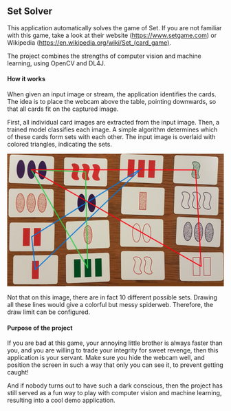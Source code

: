 ## Set Solver
This application automatically solves the game of Set. If you are not familiar with this game, take a look at their website (https://www.setgame.com) or Wikipedia (https://en.wikipedia.org/wiki/Set_(card_game).
 
 The project combines the strengths of computer vision and machine learning, using OpenCV and DL4J.

#### How it works
When given an input image or stream, the application identifies the cards. The idea is to place the webcam above the table, pointing downwards, so that all cards fit on the captured image.

First, all individual card images are extracted from the input image. Then, a trained model classifies each image. A simple algorithm determines which of these cards form sets with each other. The input image is overlaid with colored triangles, indicating the sets.

![sets drawn on image](sets_drawn.jpg "Each colored triangle indicates a set")

Not that on this image, there are in fact 10 different possible sets. Drawing all these lines would give a colorful but messy spiderweb. Therefore, the draw limit can be configured. 

#### Purpose of the project
If you are bad at this game, your annoying little brother is always faster than you, and you are willing to trade your integrity for sweet revenge, then this application is your servant. Make sure you hide the webcam well, and position the screen in such a way that only you can see it, to prevent getting caught!

And if nobody turns out to have such a dark conscious, then the project has still served as a fun way to play with computer vision and machine learning, resulting into a cool demo application.   



